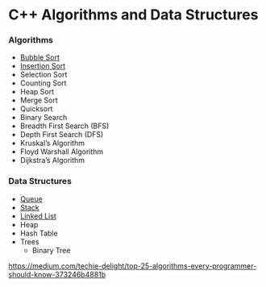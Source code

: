 # C++ Algorithms and Data Structures

### Algorithms
- [Bubble Sort](BubbleSort/README.md)
- [Insertion Sort](InsertionSort/README.md) 
- Selection Sort
- Counting Sort
- Heap Sort
- Merge Sort
- Quicksort
- Binary Search
- Breadth First Search (BFS)
- Depth First Search (DFS)
- Kruskal’s Algorithm
- Floyd Warshall Algorithm
- Dijkstra’s Algorithm
### Data Structures
- [Queue](Queue/README.md)
- [Stack](Stack/README.md)
- [Linked List](LinkedList/README.md)
- Heap
- Hash Table
- Trees
  - Binary Tree


https://medium.com/techie-delight/top-25-algorithms-every-programmer-should-know-373246b4881b
